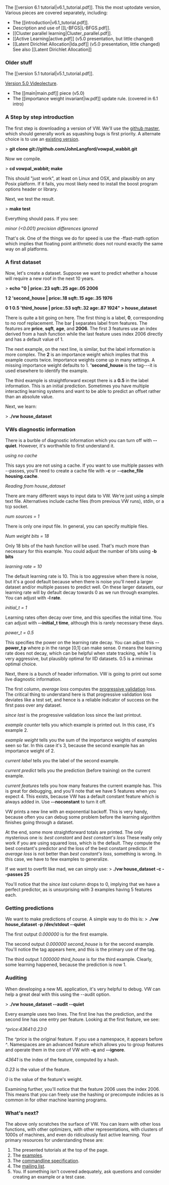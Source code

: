 The [[version 6.1 tutorial|v6.1_tutorial.pdf]].  This the most uptodate version,  Various pieces are covered separately, including:

* The [[introduction|v6.1_tutorial.pdf]].
* Description and use of [[L-BFGS|L-BFGS.pdf]].
* [[Cluster parallel learning|Cluster_parallel.pdf]].
* [[Active Learning|active.pdf]] (v5.0 presentation, but little changed)
* [[Latent Dirichlet Allocation|lda.pdf]] (v5.0 presentation, little changed) See also [[Latent Dirichlet Allocation]]

### Older stuff
The [[version 5.1 tutorial|v5.1_tutorial.pdf]].   

<a href="http://videolectures.net/nipsworkshops2010_langford_vow/">Version 5.0 Videolecture</a>.

* The [[main|main.pdf]] piece (v5.0)
* The [[importance weight invariant|iw.pdf]] update rule. (covered in 6.1 intro)

### A Step by step introduction

The first step is downloading a version of VW.  We'll use the <a href="https://github.com/JohnLangford/vowpal_wabbit">github master</a>, which should generally work as squashing bugs is first priority.  A alternate choice is to use an <a href="https://github.com/JohnLangford/vowpal_wabbit/archives/master">existing version</a>.

&gt;  **git clone git://github.com/JohnLangford/vowpal_wabbit.git**

Now we compile.

&gt; **cd vowpal_wabbit; make**

This should "just work", at least on Linux and OSX, and plausibly on any Posix platform.  If it fails, you most likely need to install the boost program options header or library.

Next, we test the result.

&gt; **make test**

Everything should pass.  If you see: 

_minor (<0.001) precision differences ignored_

That's ok.  One of the things we do for speed is use the -ffast-math option which implies that floating point arithmetic does not round exactly the same way on all platforms.

### A first dataset

Now, let's create a dataset.  Suppose we want to predict whether a house will require a new roof in the next 10 years.

&gt; **echo "0 | price:.23 sqft:.25 age:.05 2006**

**1 2 'second_house | price:.18 sqft:.15 age:.35 1976**

**0 1 0.5 'third_house | price:.53 sqft:.32 age:.87 1924" > house_dataset**

There is quite a bit going on here.  The first thing is a label, **0**, corresponding to no roof replacement.  The bar **|** separates label from features.   The features are **price**, **sqft**, **age**, and **2006**.  The first 3 features use an index derived from a hash function while the last feature uses index 2006 directly and has a default value of 1.

The next example, on the next line, is similar, but the label information is more complex.  The **2** is an importance weight which implies that this example counts twice.  Importance weights come up in many settings.  A missing importance weight defaults to 1. **'second_house** is the tag---it is used elsewhere to identify the example.

The third example is straightforward except there is a **0.5** in the label information.  This is an initial prediction.  Sometimes you have multiple interacting learning systems and want to be able to predict an offset rather than an absolute value.

Next, we learn:

&gt; **./vw house_dataset**

### VWs diagnostic information

There is a burble of diagnostic information which you can turn off with **--quiet**.  However, it's worthwhile to first understand it.

_using no cache_

This says you are not using a cache.  If you want to use multiple passes with --passes, you'll need to create a cache file with **-c** or **--cache_file housing.cache**.

_Reading from house_dataset_

There are many different ways to input data to VW.  We're just using a simple text file.  Alternatives include cache files (from previous VW runs), stdin, or a tcp socket.

_num sources = 1_

There is only one input file.  In general, you can specify multiple files.

_Num weight bits = 18_

Only 18 bits of the hash function will be used.  That's much more than necessary for this example.  You could adjust the number of bits using **-b bits**

_learning rate = 10_

The default learning rate is 10.  This is too aggressive when there is noise, but it's a good default because when there is noise you'll need a larger dataset and/or multiple passes to predict well.  On these larger datasets, our learning rate will by default decay towards 0 as we run through examples.  You can adjust with **-l rate**.

_initial_t = 1_

Learning rates often decay over time, and this specifies the initial time.  You can adjust with **--initial_t time**, although this is rarely necessary these days.

_power_t = 0.5_

This specifies the power on the learning rate decay.  You can adjust this **--power_t p** where p in the range [0,1] can make sense.  0 means the learning rate does not decay, which can be helpful when state tracking, while 1 is very aggressive, but plausibly optimal for IID datasets.  0.5 is a minimax optimal choice.

Next, there is a bunch of header information.  VW is going to print out some live diagnostic information. 

The first column, _average loss_ computes the <a href="http://hunch.net/~jl/projects/prediction_bounds/progressive_validation/coltfinal.pdf">progressive validation</a> loss.  The critical thing to understand here is that progressive validation loss deviates like a test set, and hence is a reliable indicator of success on the first pass over any dataset.

_since last_ is the progressive validation loss since the last printout.

_example counter_ tells you which example is printed out.  In this case, it's example 2.

_example weight_ tells you the sum of the importance weights of examples seen so far.  In this case it's 3, because the second example has an importance weight of 2.  

_current label_ tells you the label of the second example.

_current predict_ tells you the prediction (before training) on the current example.

_current features_ tells you how many features the current example has.  This is great for debugging, and you'll note that we have 5 features when you expect 4.  This exists, because VW has a default constant feature which is always added in.  Use **--noconstant** to turn it off.

VW prints a new line with an exponential backoff.  This is very handy, because often you can debug some problem before the learning algorithm finishes going through a dataset.

At the end, some more straightforward totals are printed.  The only mysterious one is:
_best constant_ and _best constant's loss_  These really only work if you are using squared loss, which is the default.  They compute the best constant's predictor and the loss of the best constant predictor.  If _average loss_ is not better than _best constant's loss_, something is wrong.  In this case, we have to few examples to generalize.

If we want to overfit like mad, we can simply use:
&gt; **./vw house_dataset -c --passes 25**

You'll notice that the _since last_ column drops to 0, implying that we have a perfect predictor, as is unsurprising with 3 examples having 5 features each.

### Getting predictions

We want to make predictions of course.  A simple way to do this is:
&gt; **./vw house_dataset -p /dev/stdout --quiet**

The first output _0.000000_ is for the first example.

The second output _0.000000 second_house_ is for the second example.  You'll notice the tag appears here, and this is the primary use of the tag.

The third output _1.000000 third_house_ is for the third example.  Clearly, some learning happened, because the prediction is now 1.

### Auditing

When developing a new ML application, it's very helpful to debug.  VW can help a great deal with this using the --audit option.

&gt; **./vw house_dataset --audit --quiet**

Every example uses two lines.  The first line has the prediction, and the second line has one entry per feature.  Looking at the first feature, we see:

_^price:43641:0.23:0_

The _^price_ is the original feature.  If you use a namespace, it appears before _^_.  Namespaces are an advanced feature which allows you to group features and operate them in the core of VW with **-q** and **--ignore**.

_43641_ is the index of the feature, computed by a hash.

_0.23_ is the value of the feature.

_0_ is the value of the feature's weight.

Examining further, you'll notice that the feature 2006 uses the index 2006.  This means that you can freely use the hashing or precompute indicies as is common in for other machine learning programs.

### What's next?

The above only scratches the surface of VW.  You can learn with other loss functions, with other optimizers, with other representations, with clusters of 1000s of machines, and even do ridiculously fast active learning.  Your primary resources for understanding these are:

1. The presented tutorials at the top of the page.
2. The <a href="https://github.com/JohnLangford/vowpal_wabbit/wiki/Examples">examples</a>.
3. The <a href="https://github.com/JohnLangford/vowpal_wabbit/wiki/Command-line-arguments">commandline specification</a>.
4. The <a href="http://tech.groups.yahoo.com/group/vowpal_wabbit/">mailing list</a>.
5. You. If something isn't covered adequately, ask questions and consider creating an example or a test case.
